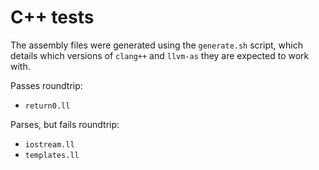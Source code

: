 # C++ tests

The assembly files were generated using the `generate.sh` script, which details
which versions of `clang++` and `llvm-as` they are expected to work with.

Passes roundtrip:
 - `return0.ll`

Parses, but fails roundtrip:
 - `iostream.ll`
 - `templates.ll`
